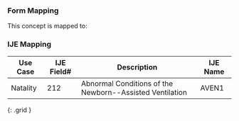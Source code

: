 ### Form Mapping
This concept is mapped to:

### IJE Mapping
| **Use Case** | **IJE Field#** | **Description** | **IJE Name** |
| ------------ | -------------- | --------------- | ------------ |
| Natality | 212 | Abnormal Conditions of the Newborn--Assisted Ventilation | AVEN1 |
{: .grid }
